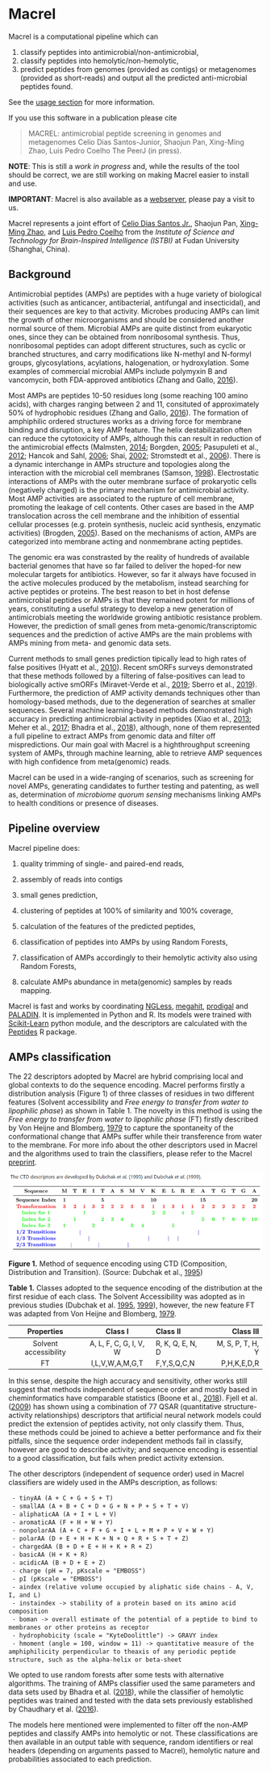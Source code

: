 # Macrel

Macrel is a computational pipeline which can

1. classify peptides into antimicrobial/non-antimicrobial,
2. classify peptides into hemolytic/non-hemolytic,
3. predict peptides from genomes (provided as contigs) or metagenomes (provided
   as short-reads) and output all the predicted anti-microbial peptides found.

See the [usage section](usage) for more information.

If you use this software in a publication please cite

>   MACREL: antimicrobial peptide screening in genomes and metagenomes
>   Celio Dias Santos-Junior, Shaojun Pan, Xing-Ming Zhao, Luis Pedro Coelho
>   The PeerJ (in press).

**NOTE**: This is still a _work in progress_ and, while the results of the tool
should be correct, we are still working on making Macrel easier to install and
use.

**IMPORTANT**: Macrel is also available as a [webserver](http://big-data-biology.org/software/macrel),
please pay a visit to us.

Macrel represents a joint effort of [Celio Dias Santos Jr.](https://www.researchgate.net/profile/Celio_Santos_Junior), Shaojun Pan,
[Xing-Ming Zhao](http://comp-sysbio.org/members/intro_zxm.html), and [Luis Pedro
Coelho](http://luispedro.org) from the _Institute of Science and Technology for
Brain-Inspired Intelligence (ISTBI)_ at Fudan University (Shanghai, China).


## Background

Antimicrobial peptides (AMPs) are peptides with a huge variety of biological activities (such as anticancer, antibacterial, antifungal and insecticidal), and their sequences are key to that activity. Microbes producing AMPs can limit the growth of other microorganisms and should be considered another normal source of them. Microbial AMPs are quite distinct from eukaryotic ones, since they can be obtained from nonribosomal synthesis. Thus, nonribosomal peptides can adopt different structures, such as cyclic or branched structures, and carry modifications like N-methyl and N-formyl groups, glycosylations, acylations, halogenation, or hydroxylation. Some examples of commercial microbial AMPs include polymyxin B and vancomycin, both FDA-approved antibiotics (Zhang and Gallo, [2016](https://www.sciencedirect.com/science/article/pii/S0960982215014098)).

Most AMPs are peptides 10-50 residues long (some reaching 100 amino acids), with charges ranging between 2 and 11, consituted of approximately 50% of hydrophobic residues (Zhang and Gallo, [2016](https://www.sciencedirect.com/science/article/pii/S0960982215014098)). The formation of amphiphilic ordered structures works as a driving force for membrane binding and disruption, a key AMP feature. The helix destabilization often can reduce the cytotoxicity of AMPs, although this can result in reduction of the antimicrobial effects (Malmsten, [2014](https://www.tandfonline.com/doi/full/10.3109/03009734.2014.899278); Borgden, [2005](https://www.ncbi.nlm.nih.gov/pubmed/15703760?dopt=Abstract); Pasupuleti et al., [2012](www.ncbi.nlm.nih.gov/pubmed/22074402?dopt=Abstract); Hancok and Sahl, [2006](https://www.ncbi.nlm.nih.gov/pubmed/17160061?dopt=Abstract); Shai, [2002](https://www.ncbi.nlm.nih.gov/pubmed/12491537?dopt=Abstract); Stromstedt et al., [2006](https://www.ncbi.nlm.nih.gov/pubmed/19029324?dopt=Abstract)). There is a dynamic interchange in AMPs structure and topologies along the interaction with the microbial cell membranes (Samson, [1998](https://www.sciencedirect.com/science/article/pii/S1359029498800277)). Electrostatic interactions of AMPs with the outer membrane surface of prokaryotic cells (negatively charged) is the primary mechanism for antimicrobial activity. Most AMP activities are associated to the rupture of cell membrane, promoting the leakage of cell contents. Other cases are based in the AMP translocation across the cell membrane and the inhibition of essential cellular processes (e.g. protein synthesis, nucleic acid synthesis, enzymatic activities) (Brogden, [2005](https://www.ncbi.nlm.nih.gov/pubmed/15703760)). Based on the mechanisms of action, AMPs are categorized into membrane acting and nonmembrane acting peptides.

The genomic era was constrasted by the reality of hundreds of available bacterial genomes that have so far failed to deliver the hoped-for new molecular targets for antibiotics. However, so far it always have focused in the active molecules produced by the metabolism, instead searching for active peptides or proteins. The best reason to bet in host defense antimicrobial peptides or AMPs is that they remained potent for millions of years, constituting a useful strategy to develop a new generation of antimicrobials meeting the worldwide growing antibiotic resistance problem. However, the prediction of small genes from meta-genomic/transcriptomic sequences and the prediction of active AMPs are the main problems with AMPs mining from meta- and genomic data sets.

Current methods to small genes prediction tipically lead to high rates of false positives (Hyatt et al., [2010](https://www.ncbi.nlm.nih.gov/pubmed/20211023)). Recent smORFs surveys demonstrated that these methods followed by a filtering of false-positives can lead to biologically active smORFs (Miravet-Verde et al., [2019](https://www.ncbi.nlm.nih.gov/pubmed/30796087); Sberro et al., [2019](https://www.ncbi.nlm.nih.gov/pubmed/31402174)). Furthermore, the prediction of AMP activity demands techniques other than homology-based methods, due to the degeneration of searches at smaller sequences. Several machine learning-based methods demonstrated high accuracy in predicting antimicrobial activity in peptides (Xiao et al., [2013](https://www.ncbi.nlm.nih.gov/pubmed/23395824); Meher et al., [2017](https://www.ncbi.nlm.nih.gov/pubmed/28205576); Bhadra et al., [2018](https://www.ncbi.nlm.nih.gov/pubmed/29374199)), although, none of them represented a full pipeline to extract AMPs from genomic data and filter off mispredictions. Our main goal with Macrel is a highthroughput screening system of AMPs, through machine learning, able to retrieve AMP sequences with high confidence from meta(genomic) reads.

Macrel can be used in a wide-ranging of scenarios, such as screening for novel AMPs, generating candidates to further testing and patenting, as well as, determination of _microbiome quorum sensing_ mechanisms linking AMPs to health conditions or presence of diseases.

## Pipeline overview

Macrel pipeline does:

1. quality trimming of single- and paired-end reads,

2. assembly of reads into contigs

3. small genes prediction,

4. clustering of peptides at 100% of similarity and 100% coverage,

5. calculation of the features of the predicted peptides,

6. classification of peptides into AMPs by using Random Forests,

7. classification of AMPs accordingly to their hemolytic activity also using Random Forests,

8. calculate AMPs abundance in meta(genomic) samples by reads mapping.

Macrel is fast and works by coordinating [NGLess](https://github.com/ngless-toolkit/ngless), [megahit](https://github.com/voutcn/megahit), [prodigal](https://github.com/hyattpd/Prodigal) and [PALADIN](https://github.com/ToniWestbrook/paladin). It is implemented in Python and R. Its models were trained with [Scikit-Learn](https://github.com/scikit-learn/scikit-learn) python module, and the descriptors are calculated with the [Peptides](https://cran.r-project.org/web/packages/Peptides/index.html) R package.

## AMPs classification

The 22 descriptors adopted by Macrel are hybrid comprising local and global contexts to do the sequence encoding. Macrel performs firstly a distribution analysis (Figure 1) of three classes of residues in two different features (Solvent accessibility and *Free energy to transfer from water to lipophilic phase*) as shown in Table 1. The novelty in this method is using the *Free energy to transfer from water to lipophilic phase* (FT) firstly described by Von Heijne and Blomberg, [1979](https://febs.onlinelibrary.wiley.com/doi/pdf/10.1111/j.1432-1033.1979.tb13100.x) to capture the spontaneity of the conformational change that AMPs suffer while their transference from water to the membrane. For more info about the other descriptors used in Macrel and the algorithms used to train the classifiers, please refer to the Macrel [preprint](https://www.biorxiv.org/content/10.1101/2019.12.17.880385v1.full).

![](fig13.png)

**Figure 1.** Method of sequence encoding using CTD (Composition, Distribution and Transition). (Source: Dubchak et al., [1995](https://www.ncbi.nlm.nih.gov/pmc/articles/PMC41034/))

**Table 1.** Classes adopted to the sequence encoding of the distribution at the first residue of each class. The Solvent Accessibility was adopted as in previous studies (Dubchak et al. [1995](https://www.ncbi.nlm.nih.gov/pmc/articles/PMC41034/), [1999](https://www.ncbi.nlm.nih.gov/pubmed/10382667)), however, the new feature FT was adapted from Von Heijne and Blomberg, [1979](https://febs.onlinelibrary.wiley.com/doi/pdf/10.1111/j.1432-1033.1979.tb13100.x).

| Properties     | Class I     | Class II     | Class III     |
|:--------------------------------------------------------:    |:------------------------:    |:------------------    |------------------:    |
| Solvent accessibility     | A, L, F, C, G, I, V, W     | R, K, Q, E, N, D     | M, S, P, T, H, Y     |
| FT     | I,L,V,W,A,M,G,T     | F,Y,S,Q,C,N     | P,H,K,E,D,R     |

In this sense, despite the high accuracy and sensitivity, other works still suggest that methods independent of sequence order and mostly based in cheminformatics have comparable statistics (Boone et al., [2018](https://bmcbioinformatics.biomedcentral.com/track/pdf/10.1186/s12859-018-2514-6)). Fjell et al. ([2009](https://pubs.acs.org/doi/10.1021/jm8015365)) has shown using a combination of 77 QSAR (quantitative structure-activity relationships) descriptors that artificial neural network models could predict the extension of peptides activity, not only classify them. Thus, these methods could be joined to achieve a better performance and fix their pitfalls, since the sequence order independent methods fail in classify, however are good to describe activity; and sequence encoding is essential to a good classification, but fails when predict activity extension.

The other descriptors (independent of sequence order) used in Macrel classifiers are widely used in the AMPs description, as follows:

     - tinyAA (A + C + G + S + T)
     - smallAA (A + B + C + D + G + N + P + S + T + V)
     - aliphaticAA (A + I + L + V)
     - aromaticAA (F + H + W + Y)
     - nonpolarAA (A + C + F + G + I + L + M + P + V + W + Y)
     - polarAA (D + E + H + K + N + Q + R + S + T + Z)
     - chargedAA (B + D + E + H + K + R + Z)
     - basicAA (H + K + R)
     - acidicAA (B + D + E + Z)
     - charge (pH = 7, pKscale = "EMBOSS")
     - pI (pKscale = "EMBOSS")
     - aindex (relative volume occupied by aliphatic side chains - A, V, I, and L)
     - instaindex -> stability of a protein based on its amino acid composition
     - boman -> overall estimate of the potential of a peptide to bind to membranes or other proteins as receptor
     - hydrophobicity (scale = "KyteDoolittle") -> GRAVY index
     - hmoment (angle = 100, window = 11) -> quantitative measure of the amphiphilicity perpendicular to theaxis of any periodic peptide structure, such as the alpha-helix or beta-sheet

We opted to use random forests after some tests with alternative algorithms. The training of AMPs classifier used the same parameters and data sets used by Bhadra et al. ([2018](https://www.nature.com/articles/s41598-018-19752-w#Sec9)), while the classifier of hemolytic peptides was trained and tested with the data sets previously established by Chaudhary et al. ([2016](https://www.nature.com/articles/srep22843)).

The models here mentioned were implemented to filter off the non-AMP peptides and classify AMPs into hemolytic or not. These classifications are then available in an output table with sequence, random identifiers or real headers (depending on arguments passed to Macrel), hemolytic nature and probabilities associated to each prediction. 
